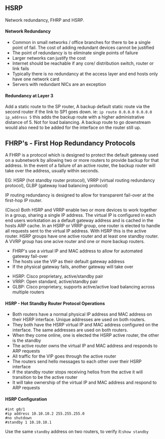 ## HSRP 

Network redundancy, FHRP and HSRP.

#### Network Redundancy

- Common in small networks / office branches for there to be a single point of fail. The cost of adding redundant devices cannot be justified 
- The point of redundancy is to eliminate single points of failure
- Larger networks can justify the cost
- Internet should be reachable if any core/ distribution switch, router or link fails
- Typically there is no redundancy at the access layer and end hosts only have one network card
- Servers with redundant NICs are an exception

#### Redundancy at Layer 3

Add a static route to the SP router, A backup default static route via the second router if the link to SP1 goes down.
ie: ```ip route 0.0.0.0 0.0.0.0 ip_address 5``` this adds the backup route with a higher administrative distance of 5. Not for load balancing. 
A backup route to go downstream would also need to be added for the interface on the router still up.

## FHRP's - First Hop Redundancy Protocols

A FHRP is a protocol which is designed to protect the default gateway used on a subnetwork by allowing two or more routers to provide backup for that address. In the event of a failure of an active router, the backup router will take over the address, usually within seconds.

EG: HSRP (hot standby router protocol), VRRP (virtual routing redundancy protocol), GLBP (gateway load balancing protocol)

IP routing redundancy is designed to allow for transparent fail-over at the first-hop IP router.

(Cisco)
Both HSRP and VRRP enable two or more devices to work together in a group, sharing a single IP address. The virtual IP is configured in each end users workstation as a default gateway address and is cached in the hosts ARP cache.
In an HSRP or VRRP group, one router is elected to handle all requests sent to the virtual IP address. With HSRP this is the active router. HSRP groups have one active router and at least one standby router. A VVRP group has one acive router and one or more backup routers.

* FHRP's use a virtual IP and MAC address to allow for automated gateway fail-over
* The hosts use the VIP as their default gateway address
* If the physical gateway fails, another gateway will take over

- HSRP: Cisco proprietary, active/standby pair
- VRRP: Open standard, active/standby pair
- GLBP: Cisco proprietary, supports active/active load balancing across multiple routers

#### HSRP - Hot Standby Router Protocol Operations

* Both routers have a normal physical IP address and MAC address on their HSRP interface. Unique addresses are used on both routers.
* They both have the HSRP virtual IP and MAC address configured on the interface. The same addresses are used on both routers.
* When they come online, one is elected the HSRP active router, the other is the standby 
* The active router owns the virtual IP and MAC address and responds to ARP requests
* All traffic for the VIP goes through the active router
* The routers send hello messages to each other over their HSRP interface
* If the standby router stops receiving hellos from the active it will transition to be the active router
* It will take ownership of the virtual IP and MAC address and respond to ARP requests

#### HSRP Configuration

```
#int g0/1
#ip address 10.10.10.2 255.255.255.0
#no shutdown
#standby 1 10.10.10.1
```
Use the same ```standby``` address on two routers, to verify it:```show standby```



